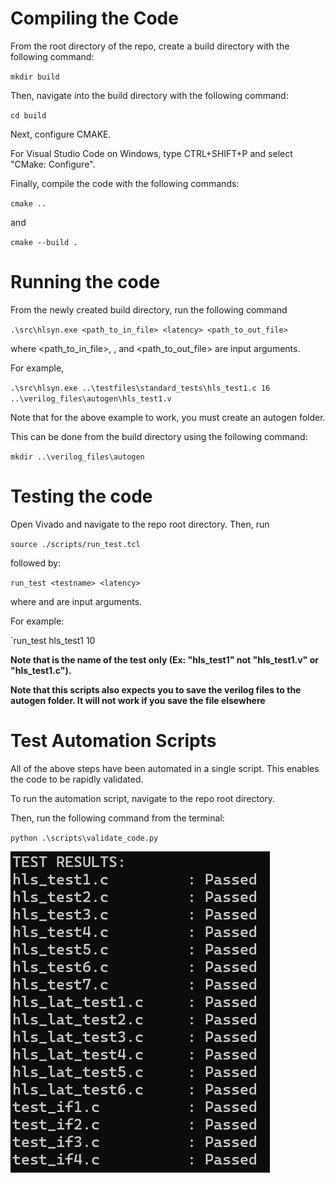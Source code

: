 # Compiling the Code

From the root directory of the repo, create a build directory with the following command:

`mkdir build`

Then, navigate into the build directory with the following command:

`cd build`

Next, configure CMAKE.

For Visual Studio Code on Windows, type CTRL+SHIFT+P and select "CMake: Configure".

Finally, compile the code with the following commands:

`cmake ..`

and
 
`cmake --build .`

# Running the code

From the newly created build directory, run the following command

`.\src\hlsyn.exe <path_to_in_file> <latency> <path_to_out_file>`

where <path_to_in_file>, <latency>, and <path_to_out_file> are input arguments.

For example,

`.\src\hlsyn.exe ..\testfiles\standard_tests\hls_test1.c 16 ..\verilog_files\autogen\hls_test1.v`

Note that for the above example to work, you must create an autogen folder.

This can be done from the build directory using the following command:

`mkdir ..\verilog_files\autogen`
 
# Testing the code

Open Vivado and navigate to the repo root directory. Then, run

`source ./scripts/run_test.tcl`

followed by:

`run_test <testname> <latency>`

where <testname> and <latency> are input arguments.

For example:

`run_test hls_test1 10

**Note that <testname> is the name of the test only (Ex: "hls_test1" not "hls_test1.v" or "hls_test1.c").**

**Note that this scripts also expects you to save the verilog files to the autogen folder. It will not work if you save the file elsewhere**

# Test Automation Scripts

All of the above steps have been automated in a single script. This enables the code to be rapidly validated.

To run the automation script, navigate to the repo root directory.

Then, run the following command from the terminal:

`python .\scripts\validate_code.py`

![Validation Script Outputs](./images/test_results.png)
